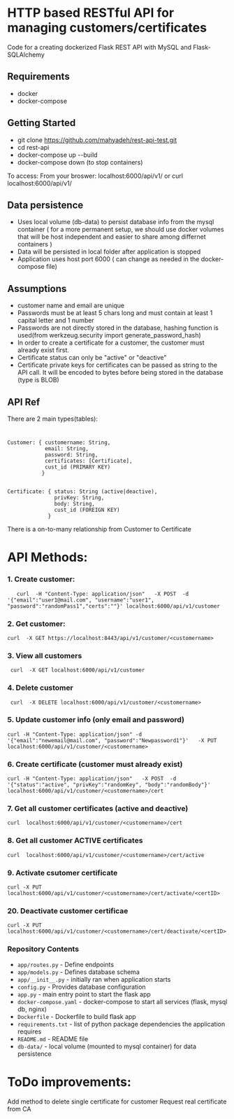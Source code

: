 # HTTP based RESTful API for managing customers/certificates

Code for a creating dockerized Flask REST API with MySQL and Flask-SQLAlchemy

## Requirements

- docker
- docker-compose

## Getting Started

- git clone https://github.com/mahyadeh/rest-api-test.git
- cd rest-api
- docker-compose up --build
- docker-compose down (to stop containers)

To access:
  From your broswer:
  localhost:6000/api/v1/
  or
  curl localhost:6000/api/v1/

## Data persistence
- Uses local volume (db-data) to persist database info from the mysql container ( for a more permanent setup, we should use docker volumes that will be host independent and easier to share among differnet containers )
- Data will be persisted in local folder after application is stopped 
- Application uses host port 6000 ( can change as needed in the docker-compose file)

## Assumptions
- customer name and email are unique
- Passwords must be at least 5 chars long and must contain at least 1 capital letter and 1 number
- Passwords are not directly stored in the database, hashing function is used(from werkzeug.security import generate_password_hash)
- In order to create a certificate for a customer, the customer must already exist first.
- Certificate status can only be  "active" or "deactive"
- Certificate private keys for certificates can be passed as string to the API call. It will be encoded to bytes before being stored in the database (type is BLOB)


## API Ref
There are 2 main types(tables):

# 
    Customer: { customername: String,
                email: String,
                password: String,
                certificates: [Certificate],
                cust_id (PRIMARY KEY)
               }

            
    Certificate: { status: String (active|deactive),
                   privKey: String,
                   body: String,
                   cust_id (FOREIGN KEY)
                 }
 
There is a on-to-many relationship from Customer to Certificate

# API Methods:
 ### 1. Create customer:
       curl  -H "Content-Type: application/json"   -X POST  -d '{"email":"user1@mail.com", "username":"user1", "password":"randomPass1","certs":""}' localhost:6000/api/v1/customer
 ### 2. Get customer:
    curl  -X GET https://localhost:8443/api/v1/customer/<customername>
    
 ### 3. View all customers
     curl  -X GET localhost:6000/api/v1/customer

 ### 4. Delete customer
     curl  -X DELETE localhost:6000/api/v1/customer/<customername>


 ### 5. Update customer info (only email and password)
    curl -H "Content-Type: application/json" -d '{"email":"newemail@mail.com", "password":"Newpassword1"}'   -X PUT localhost:6000/api/v1/customer/<customername>


 ### 6. Create certificate (customer must already exist)
    curl -H "Content-Type: application/json"   -X POST  -d '{"status":"active", "privKey":"randomKey", "body":"randomBody"}' localhost:6000/api/v1/customer/<customername>/cert

 ### 7.  Get all customer certificates (active and deactive)
    curl  localhost:6000/api/v1/customer/<customername>/cert

 ### 8. Get all customer ACTIVE certificates
    curl  localhost:6000/api/v1/customer/<customername>/cert/active

 ### 9. Activate csutomer certificate
    curl -X PUT localhost:6000/api/v1/customer/<customername>/cert/activate/<certID>

 ### 20. Deactivate customer certificae
    curl -X PUT localhost:6000/api/v1/customer/<customername>/cert/deactivate/<certID>   

### Repository Contents

- `app/routes.py` - Define  endpoints
- `app/models.py` - Defines database schema
- `app/__init__.py` - initially ran when application starts
- `config.py` - Provides database configuration
- `app.py` - main entry point to start the flask app
- `docker-compose.yaml` - docker-compose to start all services (flask, mysql db, nginx)
- `Dockerfile` - Dockerfile to build  flask app
- `requirements.txt` - list of python package dependencies the application requires
- `README.md` - README file
- `db-data/` - local volume (mounted to mysql container) for data persistence


# ToDo improvements:
Add method to delete single certificate for customer
Request real certificate from CA 
